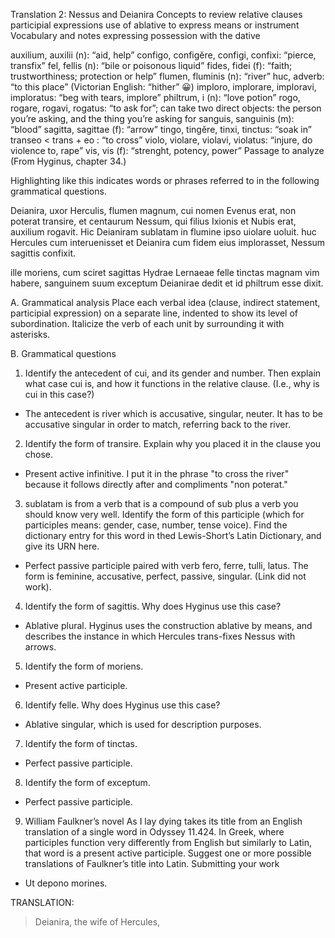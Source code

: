 Translation 2: Nessus and Deianira
Concepts to review
relative clauses
participial expressions
use of ablative to express means or instrument
Vocabulary and notes
expressing possession with the dative

auxilium, auxilii (n): “aid, help”
configo, configĕre, configi, confixi: “pierce, transfix”
fel, fellis (n): “bile or poisonous liquid”
fides, fidei (f): “faith; trustworthiness; protection or help”
flumen, fluminis (n): “river”
huc, adverb: “to this place” (Victorian English: “hither” 😀)
imploro, implorare, imploravi, imploratus: “beg with tears, implore”
philtrum, i (n): “love potion”
rogo, rogare, rogavi, rogatus: “to ask for”; can take two direct objects: the person you’re asking, and the thing you’re asking for
sanguis, sanguinis (m): “blood”
sagitta, sagittae (f): “arrow”
tingo, tingĕre, tinxi, tinctus: “soak in”
transeo < trans + eo : “to cross”
violo, violare, violavi, violatus: “injure, do violence to, rape”
vis, vis (f): “strenght, potency, power”
Passage to analyze
(From Hyginus, chapter 34.)

Highlighting like this indicates words or phrases referred to in the following grammatical questions.

Deianira, uxor Herculis, flumen magnum, cui nomen Evenus erat, non poterat transire, et centaurum Nessum, qui filius Ixionis et Nubis erat, auxilium rogavit. 
Hic Deianiram sublatam in flumine ipso uiolare uoluit. 
huc Hercules cum interuenisset et Deianira cum fidem eius implorasset, Nessum sagittis confixit.

ille moriens, cum sciret sagittas Hydrae Lernaeae felle tinctas magnam vim habere, sanguinem suum exceptum Deianirae dedit et id philtrum esse dixit.

A. Grammatical analysis
Place each verbal idea (clause, indirect statement, participial expression) on a separate line, indented to show its level of subordination. Italicize the verb of each unit by surrounding it with asterisks.

B. Grammatical questions
1. Identify the antecedent of cui, and its gender and number. Then explain what case cui is, and how it functions in the relative clause. (I.e., why is cui in this case?)
- The antecedent is river which is accusative, singular, neuter. It has to be accusative singular in order to match, referring back to the river.
2. Identify the form of transire. Explain why you placed it in the clause you chose.
- Present active infinitive. I put it in the phrase "to cross the river" because it follows directly after and compliments "non poterat."
3. sublatam is from a verb that is a compound of sub plus a verb you should know very well. Identify the form of this participle (which for participles means: gender, case, number, tense voice). Find the dictionary entry for this word in thed Lewis-Short’s Latin Dictionary, and give its URN here.
- Perfect passive participle paired with verb fero, ferre, tulli, latus. The form is feminine, accusative, perfect, passive, singular. (Link did not work). 
4. Identify the form of sagittis. Why does Hyginus use this case?
- Ablative plural. Hyginus uses the construction ablative by means, and describes the instance in which Hercules trans-fixes Nessus with arrows.  
5. Identify the form of moriens.
- Present active participle. 
6. Identify felle. Why does Hyginus use this case?
- Ablative singular, which is used for description purposes. 
7. Identify the form of tinctas.
- Perfect passive participle.
8. Identify the form of exceptum.
- Perfect passive participle.
9. William Faulkner’s novel As I lay dying takes its title from an English translation of a single word in Odyssey 11.424. In Greek, where participles function very differently from English but similarly to Latin, that word is a present active participle. Suggest one or more possible translations of Faulkner’s title into Latin.
Submitting your work
- Ut depono morines. 

TRANSLATION:
> Deianira, the wife of Hercules, 


